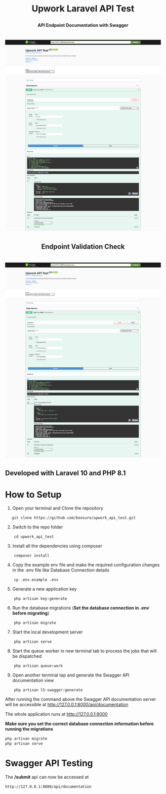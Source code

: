 # <p align="center"> Upwork Laravel API Test</p>

#### <p align="center"> API Endpoint Documentation with Swagger </p>

# ![Submission](screenshots/screenshot1.png)

## <p align="center"> Endpoint Validation Check</p>

# ![Submission](screenshots/screenshot2.png)


## Developed with Laravel 10 and PHP 8.1

# How to Setup

1. Open your terminal and Clone the repository

```
   git clone https://github.com/boosuro/upwork_api_test.git
```

2. Switch to the repo folder

```
    cd upwork_api_test
```

3. Install all the dependencies using composer

```
    composer install
```
4. Copy the example env file and make the required configuration changes in the .env file like Database Connection details

```
    cp .env.example .env
```

5. Generate a new application key

```
    php artisan key:generate
```

6. Run the database migrations (**Set the database connection in .env before migrating**)

```
    php artisan migrate
```

7. Start the local development server

```
    php artisan serve
```

8. Start the queue worker in new terminal tab to process the jobs that will be dispatched

```
    php artisan queue:work
```

9. Open another terminal tap and generate the Swagger API documentation view

```
    php artisan l5-swagger:generate
```
After running the command above the Swagger API documentation server will be accessible at http://127.0.0.1:8000/api/documentation

The whole application runs at http://127.0.0.1:8000


**Make sure you set the correct database connection information before running the migrations**

    php artisan migrate
    php artisan serve

# Swagger API Testing

The **/submit** api can now be accessed at

    http://127.0.0.1:8000/api/documentation
